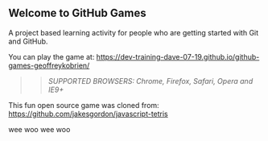 ## Welcome to GitHub Games

A project based learning activity for people who are getting started with Git and GitHub.

You can play the game at: https://dev-training-dave-07-19.github.io/github-games-geoffreykobrien/ 

>> _*SUPPORTED BROWSERS*: Chrome, Firefox, Safari, Opera and IE9+_

This fun open source game was cloned from: https://github.com/jakesgordon/javascript-tetris

wee woo wee woo
